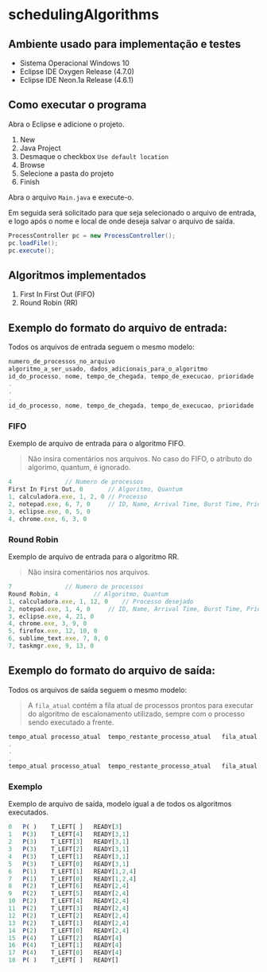 # schedulingAlgorithms

## Ambiente usado para implementação e testes

* Sistema Operacional Windows 10
* Eclipse IDE Oxygen Release (4.7.0)
* Eclipse IDE Neon.1a Release (4.6.1)

## Como executar o programa

Abra o Eclipse e adicione o projeto.

1. New
2. Java Project
3. Desmaque o checkbox `Use default location`
4. Browse
5. Selecione a pasta do projeto
6. Finish

Abra o arquivo `Main.java` e execute-o.

Em seguida será solicitado para que seja selecionado o arquivo de entrada, e logo após o nome e local de onde deseja salvar o arquivo de saída.

```java
ProcessController pc = new ProcessController();
pc.loadFile();
pc.execute();
```

## Algoritmos implementados

1. First In First Out (FIFO)
2. Round Robin (RR)

## Exemplo do formato do arquivo de entrada:

Todos os arquivos de entrada seguem o mesmo modelo:

```javascript
numero_de_processos_no_arquivo
algoritmo_a_ser_usado, dados_adicionais_para_o_algoritmo
id_do_processo, nome, tempo_de_chegada, tempo_de_execucao, prioridade
.
.
.
id_do_processo, nome, tempo_de_chegada, tempo_de_execucao, prioridade
```

### FIFO

Exemplo de arquivo de entrada para o algoritmo FIFO.

> Não insira comentários nos arquivos. No caso do FIFO, o atributo do algorimo, quantum, é ignorado.

```javascript
4 				// Numero de processos
First In First Out, 0 		// Algoritmo, Quantum
1, calculadora.exe, 1, 2, 0	// Processo
2, notepad.exe, 6, 7, 0 	// ID, Name, Arrival Time, Burst Time, Priority
3, eclipse.exe, 0, 5, 0
4, chrome.exe, 6, 3, 0
```

### Round Robin

Exemplo de arquivo de entrada para o algoritmo RR.

> Não insira comentários nos arquivos.

```javascript
7 				// Numero de processos
Round Robin, 4 			// Algoritmo, Quantum
1, calculadora.exe, 1, 12, 0 	// Processo desejado
2, notepad.exe, 1, 4, 0 	// ID, Name, Arrival Time, Burst Time, Priority
3, eclipse.exe, 4, 21, 0
4, chrome.exe, 3, 9, 0
5, firefox.exe, 12, 10, 0
6, sublime_text.exe, 7, 8, 0
7, taskmgr.exe, 9, 13, 0
```

## Exemplo do formato do arquivo de saída:

Todos os arquivos de saída seguem o mesmo modelo:

> A `fila_atual` contém a fila atual de processos prontos para executar do algoritmo de escalonamento utilizado, sempre com o processo sendo executado a frente.

```javascript
tempo_atual	processo_atual	tempo_restante_processo_atual	fila_atual
.
.
.
tempo_atual	processo_atual	tempo_restante_processo_atual	fila_atual
```

### Exemplo

Exemplo de arquivo de saída, modelo igual a de todos os algoritmos executados.

```javascript
0	P( )	T_LEFT[ ]	READY[3]
1	P(3)	T_LEFT[4]	READY[3,1]
2	P(3)	T_LEFT[3]	READY[3,1]
3	P(3)	T_LEFT[2]	READY[3,1]
4	P(3)	T_LEFT[1]	READY[3,1]
5	P(3)	T_LEFT[0]	READY[3,1]
6	P(1)	T_LEFT[1]	READY[1,2,4]
7	P(1)	T_LEFT[0]	READY[1,2,4]
8	P(2)	T_LEFT[6]	READY[2,4]
9	P(2)	T_LEFT[5]	READY[2,4]
10	P(2)	T_LEFT[4]	READY[2,4]
11	P(2)	T_LEFT[3]	READY[2,4]
12	P(2)	T_LEFT[2]	READY[2,4]
13	P(2)	T_LEFT[1]	READY[2,4]
14	P(2)	T_LEFT[0]	READY[2,4]
15	P(4)	T_LEFT[2]	READY[4]
16	P(4)	T_LEFT[1]	READY[4]
17	P(4)	T_LEFT[0]	READY[4]
18	P( )	T_LEFT[ ]	READY[]
```